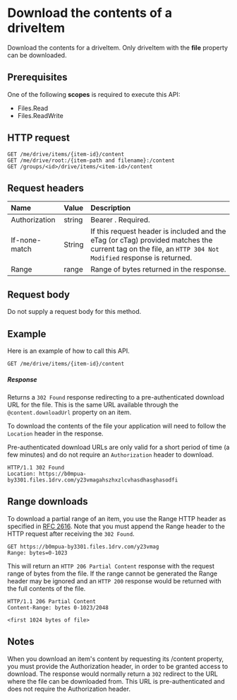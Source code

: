 # Download the contents of a driveItem

Download the contents for a driveItem. Only driveItem with the **file** property
can be downloaded.

## Prerequisites
One of the following **scopes** is required to execute this API:

  * Files.Read
  * Files.ReadWrite

## HTTP request

<!-- { "blockType": "ignored" } -->
```http
GET /me/drive/items/{item-id}/content
GET /me/drive/root:/{item-path and filename}:/content
GET /groups/<id>/drive/items/<item-id>/content
```

## Request headers

| Name          | Value  | Description                                                                                                                                              |
|:--------------|:-------|:---------------------------------------------------------------------------------------------------------------------------------------------------------|
| Authorization | string | Bearer <token>. Required.                                                                                                                                |
| If-none-match | String | If this request header is included and the eTag (or cTag) provided matches the current tag on the file, an `HTTP 304 Not Modified` response is returned. |
| Range         | range  | Range of bytes returned in the response.                                                                                                                 |


## Request body
Do not supply a request body for this method.

## Example
Here is an example of how to call this API.


<!-- { "blockType": "request", "name": "driveitem-download-contents" } -->
```http
GET /me/drive/items/{item-id}/content
```

##### Response
Returns a `302 Found` response redirecting to a pre-authenticated download URL
for the file. This is the same URL available through the `@content.downloadUrl`
property on an item.

To download the contents of the file your application will need to follow
the `Location` header in the response.

Pre-authenticated download URLs are only valid for a short period of time (a few
minutes) and do not require an `Authorization` header to download.

<!-- { "blockType": "response", "@odata.type": "stream" } -->
```http
HTTP/1.1 302 Found
Location: https://b0mpua-by3301.files.1drv.com/y23vmagahszhxzlcvhasdhasghasodfi
```

## Range downloads

To download a partial range of an item, you use the Range HTTP header as
specified in [RFC 2616](https://www.ietf.org/rfc/rfc2616.txt). Note that you
must append the Range header to the HTTP request after receiving the `302 Found`.

<!-- { "blockType": "request", "name": "driveitem-get-partial-content" } -->
```http
GET https://b0mpua-by3301.files.1drv.com/y23vmag
Range: bytes=0-1023
```

This will return an `HTTP 206 Partial Content` response with the request range
of bytes from the file. If the range cannot be generated the Range header may be
ignored and an `HTTP 200` response would be returned with the full contents of
the file.

<!-- { "blockType": "response", "@odata.type": "stream" } -->
```http
HTTP/1.1 206 Partial Content
Content-Range: bytes 0-1023/2048

<first 1024 bytes of file>
```

## Notes  

When you download an item's content by requesting its /content property, you
must provide the Authorization header, in order to be granted access to
download. The response would normally return a `302` redirect to the URL where
the file can be downloaded from. This URL is pre-authenticated and does not
require the Authorization header.


<!-- uuid: 8fcb5dbc-d5aa-4681-8e31-b001d5168d79
2015-10-25 14:57:30 UTC -->
<!-- {
  "type": "#page.annotation",
  "description": "Download item",
  "keywords": "",
  "section": "documentation",
  "tocPath": "OneDrive/Item/Download file"
}-->


<!-- {
  "type": "#page.annotation",
  "description": "",
  "tocPath": "OneDrive/driveitem/Download item",
  "apiVersion": "v1.0",
  "section": "documentation",
  "canonicalURL": ""
} -->
